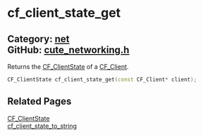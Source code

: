 [](../header.md ':include')

# cf_client_state_get

Category: [net](https://github.com/RandyGaul/cute_framework/blob/master/docs/api_reference?id=net)  
GitHub: [cute_networking.h](https://github.com/RandyGaul/cute_framework/blob/master/include/cute_networking.h)  
---

Returns the [CF_ClientState](https://github.com/RandyGaul/cute_framework/blob/master/docs/net/cf_clientstate.md) of a [CF_Client](https://github.com/RandyGaul/cute_framework/blob/master/docs/net/cf_client.md).

```cpp
CF_ClientState cf_client_state_get(const CF_Client* client);
```

## Related Pages

[CF_ClientState](https://github.com/RandyGaul/cute_framework/blob/master/docs/net/cf_clientstate.md)  
[cf_client_state_to_string](https://github.com/RandyGaul/cute_framework/blob/master/docs/net/cf_client_state_to_string.md)  
